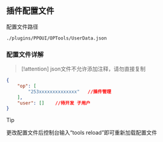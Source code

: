 ## 插件配置文件
配置文件路径
```path
./plugins/PPOUI/OPTools/UserData.json
```
### 配置文件详解
> [!attention]
> json文件不允许添加注释，请勿直接复制  

```json
{
    "op": [
        "253xxxxxxxxxxxxxx"   //插件管理
    ],
    "user": []    //待开发 子用户
}
```

> [!tip]
> 更改配置文件后控制台输入“tools reload”即可重新加载配置文件  